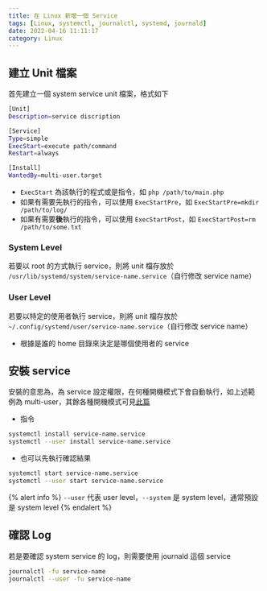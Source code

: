 ```yaml
---
title: 在 Linux 新增一個 Service
tags: [Linux, systemctl, journalctl, systemd, journald]
date: 2022-04-16 11:11:17
category: Linux
---
```


## 建立 Unit 檔案

首先建立一個 system service unit 檔案，格式如下

```bash
[Unit]
Description=service discription

[Service]
Type=simple
ExecStart=execute path/command
Restart=always

[Install]
WantedBy=multi-user.target
```

- `ExecStart` 為該執行的程式或是指令，如 `php /path/to/main.php`
- 如果有需要先執行的指令，可以使用 `ExecStartPre`，如 `ExecStartPre=mkdir /path/to/log/`
- 如果有需要**後**執行的指令，可以使用 `ExecStartPost`，如 `ExecStartPost=rm /path/to/some.txt`

### System Level
若要以 root 的方式執行 service，則將 unit 檔存放於 `/usr/lib/systemd/system/service-name.service`（自行修改 service name）

### User Level
若要以特定的使用者執行 service，則將 unit 檔存放於 `~/.config/systemd/user/service-name.service`（自行修改 service name）

- 根據是誰的 home 目錄來決定是哪個使用者的 service

## 安裝 service

安裝的意思為，為 service 設定權限，在何種開機模式下會自動執行，如上述範例為 multi-user，其餘各種開機模式可見[此篇](https://blog.lusw.dev/posts/linux/init-number.html)

- 指令

```bash
systemctl install service-name.service
systemctl --user install service-name.service
```

- 也可以先執行確認結果

```bash
systemctl start service-name.service
systemctl --user start service-name.service
```

{% alert info %}
`--user` 代表 user level，`--system` 是 system level，通常預設是 system level
{% endalert %}

## 確認 Log

若是要確認 system service 的 log，則需要使用 journald 這個 service

```bash
journalctl -fu service-name
journalctl --user -fu service-name
```

